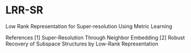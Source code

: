 # LRR-SR
Low Rank Representation for Super-resolution Using Metric Learning 

References
[1] Super-Resolution Through Neighbor Embedding
[2] Robust Recovery of Subspace Structures by Low-Rank Representation
